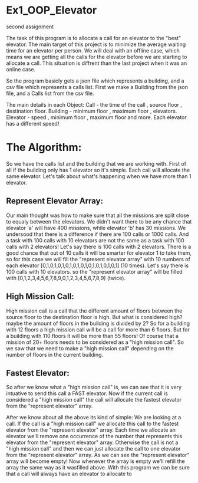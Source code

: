 # Ex1_OOP_Elevator
second assignment 


The task of this program is to allocate a call for an elevator to the "best" elevator. 
The main target of this project is to minimize the average waiting time for an elevator per person.
We will deal with an offline case, which means we are getting all the calls for the elevator before we are starting to allocate a call.
This situation is diffrent than the last project when it was an online case.

So the program basicly gets a json file which represents a building, and a csv file which represents a calls list.
First we make a Building from the json file, and a Calls list from the csv file.

The main details in each Object:
Call - the time of the call , source floor , destination floor.
Building - minimum floor , maximum floor , elevators.
Elevator - speed , minimum floor , maximum floor and more.
Each elevator has a different speed!

# The Algorithm:
So we have the calls list and the building that we are working with.
First of all if the building only has 1 elevator so it's simple. Each call will allocate the same elevator.
Let's talk about what's happening when we have more than 1 elevator.

## Represent Elevator Array:
Our main thought was how to make sure that all the missions are split close to equaly between the elevators.
We didn't want there to be any chance that elevator 'a' will have 400 missions, while elevator 'b' has 30 missions.
We undersood that there is a difference if there are 100 calls or 1000 calls.
And a task with 100 calls with 10 elevators are not the same as a task with 100 calls with 2 elevators!
Let's say there is 100 calls with 2 elevators. There is a good chance that out of 10 calls it will be smarter for elevator 1 to take them,
so for this case we will fill the "represent elevator array" with 10 numbers of each elevator [0,1,0,1,0,1,0,1,0,1,0,1,0,1,0,1,0,1,0,1] (10 times).
Let's say there is 100 calls with 10 elevators. so the "represent elevator array" will be filled with [0,1,2,3,4,5,6,7,8,9,0,1,2,3,4,5,6,7,8,9] (twice).

## High Mission Call:
High mission call is a call that the different amount of floors between the source floor to the destination floor is high.
But what is considered high? maybe the amount of floors in the building is divided by 2?
So for a building with 12 floors a high mission call will be a call for more than 6 floors.
But for a building with 110 floors it will be more than 55 floors!
Of course that a mission of 20+ floors needs to be considered as a "high mission call".
So we saw that we need to make a "high mission call" depending on the number of floors in the current building.

## Fastest Elevator:
So after we know what a "high mission call" is, we can see that it is very intuative to send this call a FAST elevator.
Now if the current call is considered a "high mission call" the call will allocate the fastest elevator from the "represent elevator" array.

After we know about all the above its kind of simple:
We are looking at a call. If the call is a "high mission call" we allocate this call to the fastest elevator from the "represent elevator" array.
Each time we allocate an elevator we'll remove one occurrence of the number that represents this elevator from the "represent elevator" array.
Otherwise the call is not a "high mission call" and then we can just allocate the call to one elevator from the "represent elevator" array.
As we can see the "represent elevator" array will become empty! Now whenever the array is empty we'll refill the array the same way as it wasfilled above.
With this program we can be sure that a call will always have an elevator to allocate to
